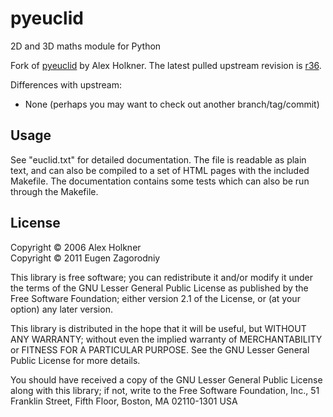 pyeuclid
========

2D and 3D maths module for Python

Fork of [pyeuclid](http://code.google.com/p/pyeuclid/) by Alex Holkner.
The latest pulled upstream revision is
[r36](http://code.google.com/p/pyeuclid/source/browse/?r=36#svn%2Ftrunk).

Differences with upstream:

- None (perhaps you may want to check out another branch/tag/commit)

Usage
-----

See "euclid.txt" for detailed documentation.  The file is readable as
plain text, and can also be compiled to a set of HTML pages with the
included Makefile.  The documentation contains some tests which
can also be run through the Makefile.

License
-------

Copyright &copy; 2006 Alex Holkner  
Copyright &copy; 2011 Eugen Zagorodniy  

This library is free software; you can redistribute it and/or modify it
under the terms of the GNU Lesser General Public License as published by the
Free Software Foundation; either version 2.1 of the License, or (at your
option) any later version.

This library is distributed in the hope that it will be useful, but WITHOUT
ANY WARRANTY; without even the implied warranty of MERCHANTABILITY or
FITNESS FOR A PARTICULAR PURPOSE.  See the GNU Lesser General Public License
for more details.

You should have received a copy of the GNU Lesser General Public License
along with this library; if not, write to the Free Software Foundation,
Inc., 51 Franklin Street, Fifth Floor, Boston, MA  02110-1301 USA
